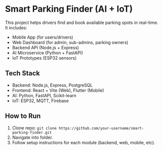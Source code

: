 # Smart Parking Finder (AI + IoT)

This project helps drivers find and book available parking spots in real-time.  
It includes:
- Mobile App (for users/drivers)
- Web Dashboard (for admin, sub-admins, parking owners)
- Backend API (Node.js + Express)
- AI Microservice (Python + FastAPI)
- IoT Prototypes (ESP32 sensors)

## Tech Stack
- Backend: Node.js, Express, PostgreSQL
- Frontend: React + Vite (Web), Flutter (Mobile)
- AI: Python, FastAPI, Scikit-learn
- IoT: ESP32, MQTT, Firebase

## How to Run
1. Clone repo: `git clone https://github.com/your-username/smart-parking-finder.git`
2. Navigate into folder.
3. Follow setup instructions for each module (backend, web, mobile, etc).

